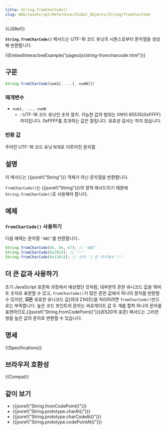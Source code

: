 ```yaml
---
title: String.fromCharCode()
slug: Web/JavaScript/Reference/Global_Objects/String/fromCharCode
---
```


{{JSRef}}

**`String.fromCharCode()`** 메서드는 UTF-16 코드 유닛의 시퀀스로부터 문자열을 생성해 반환합니다.

{{EmbedInteractiveExample("pages/js/string-fromcharcode.html")}}

## 구문

```js
String.fromCharCode(num1[, ...[, numN]])
```

### 매개변수

- `num1, ..., numN`
  - : UTF-16 코드 유닛인 숫자 뭉치. 가능한 값의 범위는 0부터 65535(0xFFFF)까지입니다. 0xFFFF를 초과하는 값은 잘립니다. 유효성 검사는 하지 않습니다.

### 반환 값

주어진 UTF-16 코드 유닛 N개로 이루어진 문자열.

## 설명

이 메서드는 {{jsxref("String")}} 객체가 아닌 문자열을 반환합니다.

`fromCharCode()`는 {{jsxref("String")}}의 정적 메서드이기 때문에 `String.fromCharCode()`로 사용해야 합니다.

## 예제

### `fromCharCode()` 사용하기

다음 예제는 문자열 `"ABC"`를 반환합니다..

```js
String.fromCharCode(65, 66, 67); // "ABC"
String.fromCharCode(0x2014); // "—"
String.fromCharCode(0x12014); // 숫자 '1'은 무시해서 "—"
```

## 더 큰 값과 사용하기

초기 JavaScript 표준화 과정에서 예상했던 것처럼, 대부분의 흔한 유니코드 값을 16비트 숫자로 표현할 수 있고, `fromCharCode()`가 많은 흔한 값에서 하나의 문자를 반환할 수 있지만, **모든** 유효한 유니코드 값(최대 21비트)을 처리하려면 `fromCharCode()`만으로는 부족합니다. 높은 코드 포인트의 문자는 써로게이트 값 두 개를 합쳐 하나의 문자를 표현하므로,{{jsxref("String.fromCodePoint()")}}(ES2015 표준) 메서드는 그러한 쌍을 높은 값의 문자로 변환할 수 있습니다.

## 명세

{{Specifications}}

## 브라우저 호환성

{{Compat}}

## 같이 보기

- {{jsxref("String.fromCodePoint()")}}
- {{jsxref("String.prototype.charAt()")}}
- {{jsxref("String.prototype.charCodeAt()")}}
- {{jsxref("String.prototype.codePointAt()")}}
